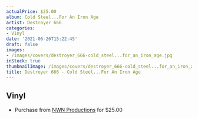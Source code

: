 ```yaml
---
actualPrice: $25.00
album: Cold Steel...For An Iron Age
artist: Destroyer 666
categories:
- Vinyl
date: '2021-06-26T15:22:45'
draft: false
images:
- /images/covers/destroyer_666-cold_steel...for_an_iron_age.jpg
inStock: true
thumbnailImage: /images/covers/destroyer_666-cold_steel...for_an_iron_age-thumb.jpg
title: Destroyer 666 - Cold Steel...For An Iron Age
---
```


## Vinyl
* Purchase from [NWN Productions](http://shop.nwnprod.com/index.php?route=product/product&path=75&product_id=15878&sort=pd.name&order=ASC) for $25.00
